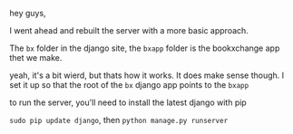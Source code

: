 hey guys, 

I went ahead and rebuilt the server with a more basic approach. 

The `bx` folder in the django site, the `bxapp` folder is the bookxchange app thet we make.

yeah, it's a bit wierd, but thats how it works. It does make sense though. I set it up so that the root of the `bx` django app points to the `bxapp`

to run the server, you'll need to install the latest django with pip

`sudo pip update django`, then `python manage.py runserver`


